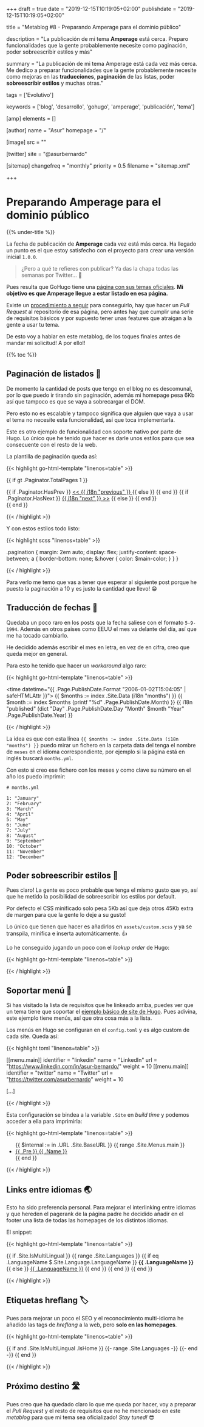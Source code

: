 +++
draft = true
date = "2019-12-15T10:19:05+02:00"
publishdate = "2019-12-15T10:19:05+02:00"

title = "Metablog #8 - Preparando Amperage para el dominio público"

description = "La publicación de mi tema **Amperage** está cerca. Preparo funcionalidades que la gente probablemente necesite como paginación, poder sobreescribir estilos y más"

summary = "La publicación de mi tema Amperage está cada vez más cerca. Me dedico a preparar funcionalidades que la gente probablemente necesite como mejoras en las **traducciones**, **paginación** de las listas, poder **sobreescribir estilos** y muchas otras."

tags = ['Evolutivo']

keywords = ['blog', 'desarrollo', 'gohugo', 'amperage', 'publicación', 'tema']

[amp]
    elements = []

[author]
    name = "Asur"
    homepage = "/"

[image]
    src = ""

[twitter]
    site = "@asurbernardo"

[sitemap]
  changefreq = "monthly"
  priority = 0.5
  filename = "sitemap.xml"

+++

# Preparando Amperage para el dominio público

{{% under-title %}}

La fecha de publicación de **Amperage** cada vez está más cerca. Ha llegado un punto es el que estoy satisfecho con el proyecto para crear una versión inicial `1.0.0`.

> ¿Pero a qué te refieres con publicar? Ya das la chapa todas las semanas por Twitter... 🤨

Pues resulta que GoHugo tiene una [página con sus temas oficiales](https://themes.gohugo.io/). **Mi objetivo es que Amperage llegue a estar listado en esa página.**

Existe un [procedimiento a seguir](github.com/gohugoio/hugoThemes/blob/master/README.md#adding-a-theme-to-the-list) para conseguirlo, hay que hacer un *Pull Request* al repositorio de esa página, pero antes hay que cumplir una serie de requisitos básicos y por supuesto tener unas features que atraigan a la gente a usar tu tema.

De esto voy a hablar en este metablog, de los toques finales antes de mandar mi solicitud! A por ello!!

{{% toc %}}

## Paginación de listados 📖

De momento la cantidad de posts que tengo en el blog no es descomunal, por lo que puedo ir tirando sin paginación, además mi homepage pesa 6Kb así que tampoco es que se vaya a sobrecargar el DOM.

Pero esto no es escalable y tampoco significa que alguien que vaya a usar el tema no necesite esta funcionalidad, así que toca implementarla.

Este es otro ejemplo de funcionalidad con soporte nativo por parte de Hugo. Lo único que he tenido que hacer es darle unos estilos para que sea consecuente con el resto de la web.

La plantilla de paginación queda así:

{{< highlight go-html-template "linenos=table" >}}

{{ if gt .Paginator.TotalPages 1 }}
  <nav class="pagination">
    {{ if .Paginator.HasPrev }}
      <a href="{{ .Paginator.Prev.URL | absLangURL }}"><< {{ i18n "previous" }} </a>
    {{ else }} <span></span> {{ end }}
    {{ if .Paginator.HasNext }}
      <a href="{{ .Paginator.Next.URL | absLangURL }}"> {{ i18n "next" }} >></a>
    {{ else }} <span></span> {{ end }}
  </nav>
{{ end }}

{{< / highlight >}}

Y con estos estilos todo listo:

{{< highlight scss "linenos=table" >}}

.pagination {
  margin: 2em auto;
  display: flex;
  justify-content: space-between;
  a {
    border-bottom: none;
    &:hover {
      color: $main-color;
    }
  }
}

{{< / highlight >}}

Para verlo me temo que vas a tener que esperar al siguiente post porque he puesto la paginación a 10 y es justo la cantidad que llevo! 😁

## Traducción de fechas 📅

Quedaba un poco raro en los posts que la fecha saliese con el formato `5-9-1994`. Además en otros paises como EEUU el mes va delante del día, así que me ha tocado cambiarlo.

He decidido además escribir el mes en letra, en vez de en cifra, creo que queda mejor en general.

Para esto he tenido que hacer un *workaround* algo raro:

{{< highlight go-html-template "linenos=table" >}}

<time datetime="{{ .Page.PublishDate.Format "2006-01-02T15:04:05" | safeHTMLAttr }}">
    {{ $months := index .Site.Data (i18n "months") }}
    {{ $month := index $months (printf "%d" .Page.PublishDate.Month) }}
    {{ i18n "published" (dict
      "Day" .Page.PublishDate.Day
      "Month" $month
      "Year" .Page.PublishDate.Year) }}
</time>

{{< / highlight >}}

La idea es que con esta línea `{{ $months := index .Site.Data (i18n "months") }}` puedo mirar un fichero en la carpeta data del tenga el nombre de `meses` en el idioma correspondiente, por ejemplo si la página está en inglés buscará `months.yml`.

Con esto si creo ese fichero con los meses y como clave su número en el año los puedo imprimir:

```
# months.yml

1: "January"
2: "February"
3: "March"
4: "April"
5: "May"
6: "June"
7: "July"
8: "August"
9: "September"
10: "October"
11: "November"
12: "December"
```

## Poder sobreescribir estilos 💅

Pues claro! La gente es poco probable que tenga el mismo gusto que yo, así que he metido la posibilidad de sobreescribir los estilos por default.

Por defecto el CSS minificado solo pesa 5Kb así que deja otros 45Kb extra de margen para que la gente lo deje a su gusto!

Lo único que tienen que hacer es añadirlos en `assets/custom.scss` y ya se transpila, minifica e inserta automáticamente. 👍

Lo he conseguido jugando un poco con el *lookup order* de Hugo:

{{< highlight go-html-template "linenos=table" >}}

<style amp-custom>
  {{ with resources.Get "styles.scss" | resources.ToCSS | resources.Minify }}
    {{ .Content | safeCSS }}
  {{ end }}
  {{ if resources.Get "custom.scss" }}
    {{ with resources.Get "custom.scss" | resources.ToCSS | resources.Minify }}
      {{ .Content | safeCSS }}
    {{ end }}
  {{ end }}
</style>

{{< / highlight >}}


## Soportar menú 🍔

Si has visitado la lista de requisitos que he linkeado arriba, puedes ver que un tema tiene que soportar el [ejemplo básico de site de Hugo](https://github.com/gohugoio/hugoBasicExample). Pues adivina, este ejemplo tiene menús, así que otra cosa más a la lista.

Los menús en Hugo se configuran en el `config.toml` y es algo custom de cada site. Queda así:

{{< highlight toml "linenos=table" >}}

[[menu.main]]
  identifier = "linkedin"
  name = "LinkedIn"
  url = "https://www.linkedin.com/in/asur-bernardo/"
  weight = 10
[[menu.main]]
  identifier = "twitter"
  name = "Twitter"
  url = "https://twitter.com/asurbernardo"
  weight = 10

[...]

{{< / highlight >}}

Esta configuración se bindea a la variable `.Site` en *build time* y podemos acceder a ella para imprimirla:

{{< highlight go-html-template "linenos=table" >}}

<ul class="header__menu__list">
  {{ $internal := in .URL .Site.BaseURL }}
  {{ range .Site.Menus.main }}
    <li>
      <a href="{{ .URL }}"
        {{ if not $internal }} target="_blank" rel="nofollow noopener noreferrer" {{ end }}>
        {{ .Pre }}
        <span>{{ .Name }}</span>
      </a>
    </li>
  {{ end }}
</ul>

{{< / highlight >}}

## Links entre idiomas 🌏

Esto ha sido preferencia personal. Para mejorar el interlinking entre idiomas y que hereden el pagerank de la página padre he decidido añadir en el footer una lista de todas las homepages de los distintos idiomas.

El snippet:

{{< highlight go-html-template "linenos=table" >}}

<div class="footer__languages">
  {{ if .Site.IsMultiLingual }}
    {{ range .Site.Languages }}
      {{ if eq .LanguageName $.Site.Language.LanguageName }}
        <b>{{ .LanguageName }}</b>
      {{ else }}
        <a href="{{ . | absURL }}">{{ .LanguageName }}</a>
      {{ end }}
    {{ end }}
  {{ end }}
</div>

{{< / highlight >}}

## Etiquetas hreflang 🏷️

Pues para mejorar un poco el SEO y el reconocimiento multi-idioma he añadido las tags de *hreflang* a la web, pero **solo en las homepages**.

{{< highlight go-html-template "linenos=table" >}}

{{ if and .Site.IsMultiLingual .IsHome }}
  {{- range .Site.Languages -}}
    <link rel="alternate" hreflang="{{.}}" href="{{ . | absURL }}" />
  {{- end -}}
{{ end }}

{{< / highlight >}}

## Próximo destino 🛣️

Pues creo que ha quedado claro lo que me queda por hacer, voy a preparar el *Pull Request* y el resto de requisitos que no he mencionado en este *metablog* para que mi tema sea oficializado! *Stay tuned!* 😎